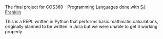 The final project for COS360 - Programming Languages done with [SJ Franklin](https://github.com/sj-franklin-maine)

This is a REPL written in Python that performs basic mathmatic calculations, originally planned to be written in Julia but we were unable to get it working properly
